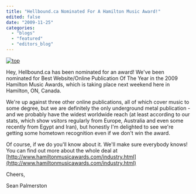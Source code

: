 ```yaml
---
title: "Hellbound.ca Nominated For A Hamilton Music Award!"
edited: false
date: "2009-11-25"
categories:
  - "blogs"
  - "featured"
  - "editors_blog"
---
```


[![top](http://www.hellbound.ca/wp-content/uploads/2009/11/top-300x58.gif "top")](http://www.hellbound.ca/wp-content/uploads/2009/11/top.gif)

Hey, Hellbound.ca has been nominated for an award! We've been nominated for Best Website/Online Publication Of The Year in the 2009 Hamilton Music Awards, which is taking place next weekend here in Hamilton, ON, Canada.

We're up against three other online publications, all of which cover music to some degree, but we are definitely the only underground metal publication - and we probably have the widest worldwide reach (at least according to our stats, which show vsitors regularly from Europe, Australia and even some recently from Egypt and Iran), but honestly I'm delighted to see we're getting some hometown recognition even if we don't win the award.

Of course, if we do you'll know about it. We'll make sure everybody knows! You can find out more about the whole deal at [http://www.hamiltonmusicawards.com/industry.html](http://www.hamiltonmusicawards.com/industry.html)

Cheers,

Sean Palmerston
